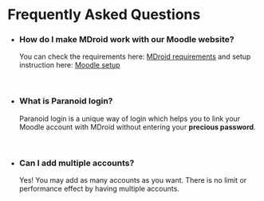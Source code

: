 Frequently Asked Questions
====

* ### How do I make MDroid work with our Moodle website?
  You can check the requirements here: [MDroid requirements](index.md#Requirements) and setup instruction here: [Moodle setup](moodle-setup.md)
  
  <br/>
  
* ### What is Paranoid login?
  Paranoid login is a unique way of login which helps you to link your Moodle account with MDroid without entering your <b>precious password</b>.
  
  <br/>
  
* ### Can I add multiple accounts?
  Yes! You may add as many accounts as you want. There is no limit or performance effect by having multiple accounts.
